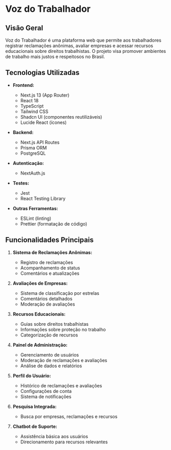 # Voz do Trabalhador

## Visão Geral

Voz do Trabalhador é uma plataforma web que permite aos trabalhadores registrar reclamações anônimas, avaliar empresas e acessar recursos educacionais sobre direitos trabalhistas. O projeto visa promover ambientes de trabalho mais justos e respeitosos no Brasil.

## Tecnologias Utilizadas

- **Frontend:**
  - Next.js 13 (App Router)
  - React 18
  - TypeScript
  - Tailwind CSS
  - Shadcn UI (componentes reutilizáveis)
  - Lucide React (ícones)

- **Backend:**
  - Next.js API Routes
  - Prisma ORM
  - PostgreSQL

- **Autenticação:**
  - NextAuth.js

- **Testes:**
  - Jest
  - React Testing Library

- **Outras Ferramentas:**
  - ESLint (linting)
  - Prettier (formatação de código)

## Funcionalidades Principais

1. **Sistema de Reclamações Anônimas:**
   - Registro de reclamações
   - Acompanhamento de status
   - Comentários e atualizações

2. **Avaliações de Empresas:**
   - Sistema de classificação por estrelas
   - Comentários detalhados
   - Moderação de avaliações

3. **Recursos Educacionais:**
   - Guias sobre direitos trabalhistas
   - Informações sobre proteção no trabalho
   - Categorização de recursos

4. **Painel de Administração:**
   - Gerenciamento de usuários
   - Moderação de reclamações e avaliações
   - Análise de dados e relatórios

5. **Perfil do Usuário:**
   - Histórico de reclamações e avaliações
   - Configurações de conta
   - Sistema de notificações

6. **Pesquisa Integrada:**
   - Busca por empresas, reclamações e recursos

7. **Chatbot de Suporte:**
   - Assistência básica aos usuários
   - Direcionamento para recursos relevantes

